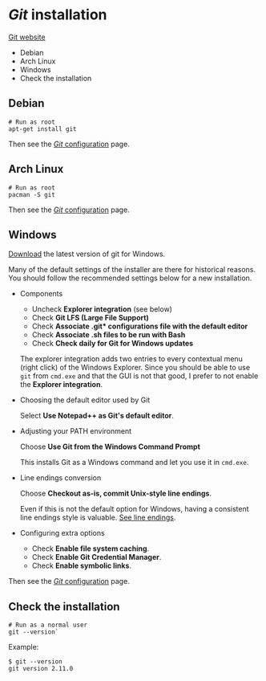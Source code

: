 # _Git_ installation

[Git website][git-home]

- Debian
- Arch Linux
- Windows
- Check the installation

## Debian

```shell
# Run as root
apt-get install git
```

Then see the [_Git_ configuration](./configuration.md) page.

## Arch Linux

```shell
# Run as root
pacman -S git
```

Then see the [_Git_ configuration](./configuration.md) page.

## Windows

[Download][git-download-win] the latest version of git for Windows.

Many of the default settings of the installer are there for historical reasons.
You should follow the recommended settings below for a new installation.

- Components

  - Uncheck **Explorer integration** (see below)
  - Check **Git LFS (Large File Support)**
  - Check **Associate .git\* configurations file with the default editor**
  - Check **Associate .sh files to be run with Bash**
  - Check **Check daily for Git for Windows updates**

  The explorer integration adds two entries to every contextual menu (right click) of the Windows
  Explorer. Since you should be able to use `git` from `cmd.exe` and that the GUI is not that
  good, I prefer to not enable the **Explorer integration**.

- Choosing the default editor used by Git

  Select **Use Notepad++ as Git's default editor**.

- Adjusting your PATH environment

  Choose **Use Git from the Windows Command Prompt**
  
  This installs Git as a Windows command and let you use it in `cmd.exe`.

- Line endings conversion

  Choose **Checkout as-is, commit Unix-style line endings**.
  
  Even if this is not the default option for Windows, having a consistent line endings style is
  valuable. [See line endings](../../../style/lines.md).

- Configuring extra options

  - Check **Enable file system caching**.
  - Check **Enable Git Credential Manager**.
  - Check **Enable symbolic links**.

Then see the [_Git_ configuration](./configuration.md) page.

## Check the installation

```shell
# Run as a normal user
git --version`
```

Example:
```terminal
$ git --version
git version 2.11.0
```


[git-home]: https://git-scm.com/
[git-download-win]: https://git-scm.com/download/win
